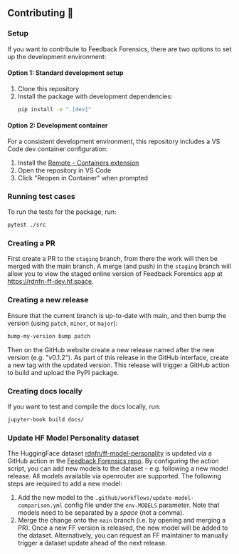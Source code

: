 ## Contributing 🌻

### Setup

If you want to contribute to Feedback Forensics, there are two options to set up the development environment:

#### Option 1: Standard development setup

1. Clone this repository
2. Install the package with development dependencies:
   ```bash
   pip install -e ".[dev]"
   ```

#### Option 2: Development container

For a consistent development environment, this repository includes a VS Code dev container configuration:

1. Install the [Remote - Containers extension](https://marketplace.visualstudio.com/items?itemName=ms-vscode-remote.remote-containers)
2. Open the repository in VS Code
3. Click "Reopen in Container" when prompted

### Running test cases

To run the tests for the package, run:

```bash
pytest ./src
```

### Creating a PR

First create a PR to the `staging` branch, from there the work will then be merged with the main branch. A merge (and push) in the `staging` branch will allow you to view the staged online version of Feedback Forensics app at https://rdnfn-ff-dev.hf.space.


### Creating a new release

Ensure that the current branch is up-to-date with main, and then bump the version (using `patch`, `minor`, or `major`):
```bash
bump-my-version bump patch
```

Then on the GitHub website create a new release named after the new version (e.g. "v0.1.2"). As part of this release in the GitHub interface, create a new tag with the updated version. This release will trigger a GitHub action to build and upload the PyPI package.

### Creating docs locally

If you want to test and compile the docs locally, run:
```bash
jupyter-book build docs/
```

### Update HF Model Personality dataset

The HuggingFace dataset [rdnfn/ff-model-personality](https://huggingface.co/datasets/rdnfn/ff-model-personality) is updated via a GitHub action in the [Feedback Forensics repo](https://github.com/rdnfn/feedback-forensics). By configuring the action script, you can add new models to the dataset - e.g. following a new model release. All models available via openrouter are supported. The following steps are required to add a new model:

1. Add the new model to the `.github/workflows/update-model-comparison.yml` config file under the `env.MODELS` parameter. Note that models need to be separated by a *space* (not a comma).
2. Merge the change onto the `main` branch (i.e. by opening and merging a PR). Once a new FF version is released, the new model will be added to the dataset. Alternatively, you can request an FF maintainer to manually trigger a dataset update ahead of the next release.
